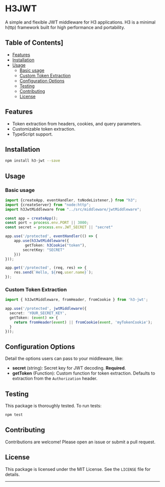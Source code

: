 # H3JWT

A simple and flexible JWT middleware for H3 applications. H3 is a minimal h(ttp) framework built for high performance and portability.

## Table of Contents]

- [Features](#features)
- [Installation](#installation)
- [Usage](#usage)
  - [Basic usage](#basic-usage)
  - [Custom Token Extraction](#custom-token-extraction)
  - [Configuration Options](#configuration-options)
  - [Testing](#testing)
  - [Contributing](#contributing)
  - [License](#license)

## Features

- Token extraction from headers, cookies, and query parameters.
- Customizable token extraction.
- TypeScript support.

## Installation

```bash
npm install h3-jwt --save
```

## Usage

### Basic usage

```typescript
import {createApp, eventHandler, toNodeListener,} from "h3";
import {createServer} from "node:http";
import h3JwtMiddleware from "../src/middleware/jwtMiddleware";

const app = createApp();
const port = process.env.PORT || 3000;
const secret = process.env.JWT_SECRET || "secret"

app.use('/protected', eventHandler(() => {
    app.use(h3JwtMiddleware({
         getToken: h3Cookie("token"),
        secretKey: "SECRET"
    }))
}));

app.get('/protected', (req, res) => {
    res.send(`Hello, ${req.user.name}`);
});
```

### Custom Token Extraction

```typescript
import { h3JwtMiddleware, fromHeader, fromCookie } from 'h3-jwt';

app.use('/protected', jwtMiddleware({
  secret: 'YOUR_SECRET_KEY',
  getToken: (event) => {
    return fromHeader(event) || fromCookie(event, 'myTokenCookie');
  }
}));
```

## Configuration Options

Detail the options users can pass to your middleware, like:

- **secret** (string): Secret key for JWT decoding. **Required**.
- **getToken** (Function): Custom function for token extraction. Defaults to extraction from the `Authorization` header.



## Testing

This package is thoroughly tested. To run tests:

```bash
npm test
```

## Contributing

Contributions are welcome! Please open an issue or submit a pull request.

## License

This package is licensed under the MIT License. See the `LICENSE` file for details.

---

